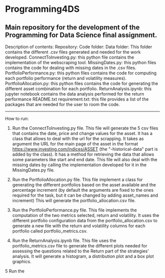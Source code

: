 # Programming4DS
Main repository for the development of the Programming for Data Science final assignment.
---------------------
Description of contents:
Repository:
    Code folder:
        Data folder:
            This folder contains the different .csv files generated and needed for the work developed.
        ConnectToInvesting.py: this python file contains the implementation of the webscraping tool.
        MissingDates.py: this python files contains the code for dealing with missing dates in the .csv files.
        PortfolioPerformance.py: this python files contains the code for computing each portfolio performance
            (return and volatility measures).
        PortfolioAllocation.py: this python files contains the code for generating the different asset combination
            for each portfolio.
        ReturnAnalysis.ipynb: this jupyter notebook contains the data analysis performed for the return performance
    README.txt
    requirement.txt: this file provides a list of the packages that are needed for the user to room the code.

---------------------
How to run:
1. Run the ConnectToInvesting.py file. This file will generate the 5 csv files that contains the date, price and change
values for the asset. It has a class that allows to deal with the url for the scrapping. It takes as argument the URL
for the main page of the asset in the format https://www.investing.com/indices/ASSET (the "-historical-data" part is
added by the class). It has a method for retrieving the data that allows some parameters like start and end date. This
file will also deal with the missing dates by calling the implementation developed for it in the MissingDates.py file.

2. Run the PortfolioAllocation.py file. This file implement a class for generating the different portfolios based on
the asset available and the percentage increment (by default the arguments are fixed to the ones required for the task,
but it can be changed by adding asset_names and increment) This will generate the portfolio_allocation.csv file.

3. Run the PortfolioPerformance.py file. This file implements the computation of the two metrics selected, return and
volatility. It uses the different portfolio configuration data from the portfolio_allocation.csv to generate a new file
with the return and volatility columns for each portfolio called portfolio_metrics.csv.

4. Run the ReturnAnalysis.ipynb file. This file uses the portfolio_metrics.csv file to generate the different plots
needed for assessing the questions related to the Return part of the strategies' analysis. It will generate a histogram,
a distribution plot and a box plot graphics.

5 Run the

